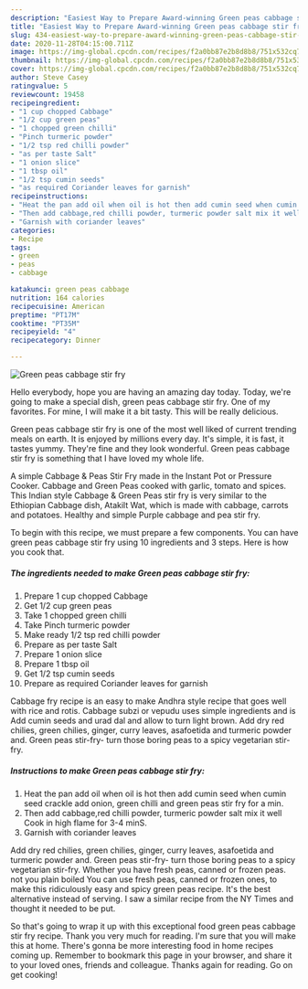 ```yaml
---
description: "Easiest Way to Prepare Award-winning Green peas cabbage stir fry"
title: "Easiest Way to Prepare Award-winning Green peas cabbage stir fry"
slug: 434-easiest-way-to-prepare-award-winning-green-peas-cabbage-stir-fry
date: 2020-11-28T04:15:00.711Z
image: https://img-global.cpcdn.com/recipes/f2a0bb87e2b8d8b8/751x532cq70/green-peas-cabbage-stir-fry-recipe-main-photo.jpg
thumbnail: https://img-global.cpcdn.com/recipes/f2a0bb87e2b8d8b8/751x532cq70/green-peas-cabbage-stir-fry-recipe-main-photo.jpg
cover: https://img-global.cpcdn.com/recipes/f2a0bb87e2b8d8b8/751x532cq70/green-peas-cabbage-stir-fry-recipe-main-photo.jpg
author: Steve Casey
ratingvalue: 5
reviewcount: 19458
recipeingredient:
- "1 cup chopped Cabbage"
- "1/2 cup green peas"
- "1 chopped green chilli"
- "Pinch turmeric powder"
- "1/2 tsp red chilli powder"
- "as per taste Salt"
- "1 onion slice"
- "1 tbsp oil"
- "1/2 tsp cumin seeds"
- "as required Coriander leaves for garnish"
recipeinstructions:
- "Heat the pan add oil when oil is hot then add cumin seed when cumin seed crackle add onion, green chilli and green peas stir fry for a min."
- "Then add cabbage,red chilli powder, turmeric powder salt mix it well Cook in high flame for 3-4 minS."
- "Garnish with coriander leaves"
categories:
- Recipe
tags:
- green
- peas
- cabbage

katakunci: green peas cabbage 
nutrition: 164 calories
recipecuisine: American
preptime: "PT17M"
cooktime: "PT35M"
recipeyield: "4"
recipecategory: Dinner

---
```



![Green peas cabbage stir fry](https://img-global.cpcdn.com/recipes/f2a0bb87e2b8d8b8/751x532cq70/green-peas-cabbage-stir-fry-recipe-main-photo.jpg)

Hello everybody, hope you are having an amazing day today. Today, we're going to make a special dish, green peas cabbage stir fry. One of my favorites. For mine, I will make it a bit tasty. This will be really delicious.

Green peas cabbage stir fry is one of the most well liked of current trending meals on earth. It is enjoyed by millions every day. It's simple, it is fast, it tastes yummy. They're fine and they look wonderful. Green peas cabbage stir fry is something that I have loved my whole life.

A simple Cabbage &amp; Peas Stir Fry made in the Instant Pot or Pressure Cooker. Cabbage and Green Peas cooked with garlic, tomato and spices. This Indian style Cabbage &amp; Green Peas stir fry is very similar to the Ethiopian Cabbage dish, Atakilt Wat, which is made with cabbage, carrots and potatoes. Healthy and simple Purple cabbage and pea stir fry.


To begin with this recipe, we must prepare a few components. You can have green peas cabbage stir fry using 10 ingredients and 3 steps. Here is how you cook that.

<!--inarticleads1-->

##### The ingredients needed to make Green peas cabbage stir fry:

1. Prepare 1 cup chopped Cabbage
1. Get 1/2 cup green peas
1. Take 1 chopped green chilli
1. Take Pinch turmeric powder
1. Make ready 1/2 tsp red chilli powder
1. Prepare as per taste Salt
1. Prepare 1 onion slice
1. Prepare 1 tbsp oil
1. Get 1/2 tsp cumin seeds
1. Prepare as required Coriander leaves for garnish


Cabbage fry recipe is an easy to make Andhra style recipe that goes well with rice and rotis. Cabbage subzi or vepudu uses simple ingredients and is Add cumin seeds and urad dal and allow to turn light brown. Add dry red chilies, green chilies, ginger, curry leaves, asafoetida and turmeric powder and. Green peas stir-fry- turn those boring peas to a spicy vegetarian stir-fry. 

<!--inarticleads2-->

##### Instructions to make Green peas cabbage stir fry:

1. Heat the pan add oil when oil is hot then add cumin seed when cumin seed crackle add onion, green chilli and green peas stir fry for a min.
1. Then add cabbage,red chilli powder, turmeric powder salt mix it well Cook in high flame for 3-4 minS.
1. Garnish with coriander leaves


Add dry red chilies, green chilies, ginger, curry leaves, asafoetida and turmeric powder and. Green peas stir-fry- turn those boring peas to a spicy vegetarian stir-fry. Whether you have fresh peas, canned or frozen peas. not you plain boiled You can use fresh peas, canned or frozen ones, to make this ridiculously easy and spicy green peas recipe. It&#39;s the best alternative instead of serving. I saw a similar recipe from the NY Times and thought it needed to be put. 

So that's going to wrap it up with this exceptional food green peas cabbage stir fry recipe. Thank you very much for reading. I'm sure that you will make this at home. There's gonna be more interesting food in home recipes coming up. Remember to bookmark this page in your browser, and share it to your loved ones, friends and colleague. Thanks again for reading. Go on get cooking!
